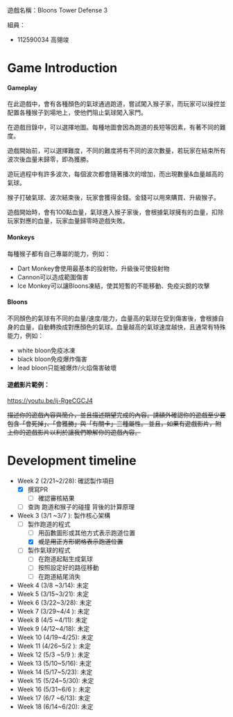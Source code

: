 遊戲名稱：Bloons Tower Defense 3

組員：

- 112590034 高翎竣

# Game Introduction

#### Gameplay

在此遊戲中，會有各種顏色的氣球通過跑道，嘗試闖入猴子家，而玩家可以操控並配置各種猴子到場地上，使他們阻止氣球闖入家門。

在遊戲目錄中，可以選擇地圖。每種地圖會因為跑道的長短等因素，有著不同的難度。

遊戲開始前，可以選擇難度，不同的難度將有不同的波次數量，若玩家在結束所有波次後血量未歸零，即為獲勝。

遊玩過程中有許多波次，每個波次都會隨著播次的增加，而出現數量&血量越高的氣球。

猴子打破氣球、波次結束後，玩家會獲得金錢。金錢可以用來購買、升級猴子。

遊戲開始時，會有100點血量，氣球進入猴子家後，會根據氣球擁有的血量，扣除玩家對應的血量，玩家血量歸零時遊戲失敗。

#### Monkeys

每種猴子都有自己專屬的能力，例如：
- Dart Monkey會使用最基本的投射物，升級後可使投射物  
- Cannon可以造成範圍傷害  
- Ice Monkey可以讓Bloons凍結，使其短暫的不能移動、免疫尖銳的攻擊

#### Bloons

不同顏色的氣球有不同的血量/速度/能力，血量高的氣球在受到傷害後，會根據自身的血量，自動轉換成對應顏色的氣球。血量越高的氣球速度越快，且通常有特殊能力，例如：
- white bloon免疫冰凍
- black bloon免疫爆炸傷害
- lead bloon只能被爆炸/火焰傷害破壞

#### 遊戲影片範例：

https://youtu.be/ij-RgeCGCJ4

~~描述你的遊戲內容與簡介，並且描述期望完成的內容。請額外確認你的遊戲至少要包含「會死掉」、「會獲勝」與「有關卡」三種屬性。
並且，如果有遊戲影片，附上你的遊戲影片以利於讓我們瞭解你的遊戲內容。~~

# Development timeline

- Week 2  (2/21~2/28): 確認製作項目
  - [X] 撰寫PR
    - [ ] 確認審核結果
  - [ ] 查詢 跑道和猴子的碰撞 背後的計算原理
- Week 3  (3/1 ~3/7 ): 製作核心架構
  - [ ] 製作跑道的程式
    - [ ] 用函數圖形或其他方式表示跑道位置
    - [X] ~~或是用正方形網格表示跑道位置~~
  - [ ] 製作氣球的程式
    - [ ] 在跑道起點生成氣球
    - [ ] 按照設定好的路徑移動
    - [ ] 在跑道結尾消失
- Week 4  (3/8 ~3/14): 未定
- Week 5  (3/15~3/21): 未定
- Week 6  (3/22~3/28): 未定
- Week 7  (3/29~4/4 ): 未定
- Week 8  (4/5 ~4/11): 未定
- Week 9  (4/12~4/18): 未定
- Week 10 (4/19~4/25): 未定
- Week 11 (4/26~5/2 ): 未定
- Week 12 (5/3 ~5/9 ): 未定
- Week 13 (5/10~5/16): 未定
- Week 14 (5/17~5/23): 未定
- Week 15 (5/24~5/30): 未定
- Week 16 (5/31~6/6 ): 未定
- Week 17 (6/7 ~6/13): 未定
- Week 18 (6/14~6/20): 未定

